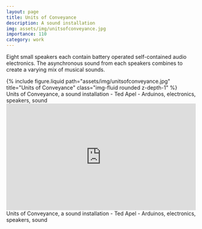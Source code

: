 ```yaml
---
layout: page
title: Units of Conveyance
description: A sound installation 
img: assets/img/unitsofconveyance.jpg
importance: 110
category: work
---
```


Eight small speakers each contain battery operated self-contained audio electronics. The asynchronous sound from each speakers combines to create a varying mix of musical sounds.



<div class="row">
    <div class="col-sm mt-3 mt-md-0">
        {% include figure.liquid path="assets/img/unitsofconveyance.jpg" title="Units of Conveyance" class="img-fluid rounded z-depth-1" %}
    </div>
</div>
<div class="caption">
    Units of Conveyance, a sound installation - Ted Apel - Arduinos, electronics, speakers, sound

</div>



<div class="row">
    <div class="col-sm mt-3 mt-md-0">
    <div style="padding:56.25% 0 0 0;position:relative;"><iframe src="https://player.vimeo.com/video/155314360?h=452b0b758d" style="position:absolute;top:0;left:0;width:100%;height:100%;" frameborder="0" allow="autoplay; fullscreen; picture-in-picture" allowfullscreen></iframe></div><script src="https://player.vimeo.com/api/player.js"></script>
</div>
</div>
<div class="caption">
    Units of Conveyance, a sound installation - Ted Apel - Arduinos, electronics, speakers, sound
</div>

